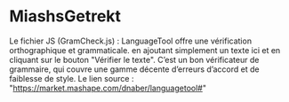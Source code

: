 # MiashsGetrekt 


Le fichier JS (GramCheck.js) : LanguageTool offre une vérification orthographique et grammaticale. en ajoutant simplement un texte ici et en cliquant sur le bouton "Vérifier le texte". C’est un bon vérificateur de grammaire, qui couvre une gamme décente d’erreurs d’accord et de faiblesse de style.
Le lien source : "https://market.mashape.com/dnaber/languagetool#"
